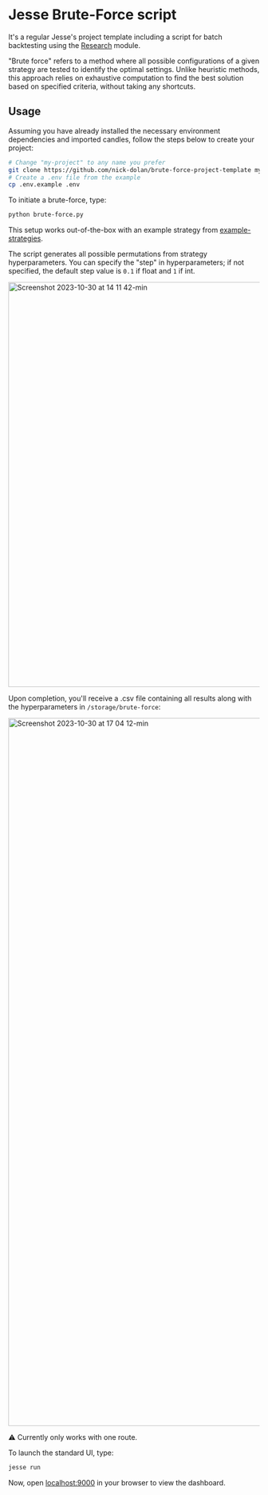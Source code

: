 # Jesse Brute-Force script

It's a regular Jesse's project template including a script for batch backtesting using the [Research](https://docs.jesse.trade/docs/research/#research) module.

"Brute force" refers to a method where all possible configurations of a given strategy are tested to identify the optimal settings. Unlike heuristic methods, this approach relies on exhaustive computation to find the best solution based on specified criteria, without taking any shortcuts.

## Usage

Assuming you have already installed the necessary environment dependencies and imported candles, follow the steps below to create your project:

```sh
# Change "my-project" to any name you prefer
git clone https://github.com/nick-dolan/brute-force-project-template my-project
# Create a .env file from the example
cp .env.example .env
```

To initiate a brute-force, type:

```sh
python brute-force.py
```

This setup works out-of-the-box with an example strategy from [example-strategies](https://github.com/jesse-ai/example-strategies).

The script generates all possible permutations from strategy hyperparameters. You can specify the "step" in hyperparameters; if not specified, the default step value is `0.1` if float and `1` if int.

<img width="810" alt="Screenshot 2023-10-30 at 14 11 42-min" src="https://github.com/jesse-ai/project-template/assets/25667028/b5e5137e-2a6c-465c-ae4f-dd8412ed58ec">

Upon completion, you'll receive a .csv file containing all results along with the hyperparameters in `/storage/brute-force`:

<img width="1416" alt="Screenshot 2023-10-30 at 17 04 12-min" src="https://github.com/jesse-ai/jesse/assets/25667028/2981e7e3-77b6-4ac0-a2db-dd0f89a54fef">

⚠️ Currently only works with one route.

To launch the standard UI, type:

```sh
jesse run
```

Now, open [localhost:9000](http://localhost:9000) in your browser to view the dashboard.

